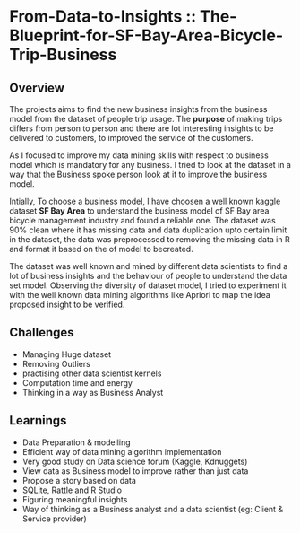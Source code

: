 # From-Data-to-Insights :: The-Blueprint-for-SF-Bay-Area-Bicycle-Trip-Business

## Overview

The projects aims to find the new business insights from the business model from the 
dataset of people trip usage. The **purpose** of making trips differs from person 
to person and there are lot interesting insights to be delivered to customers,
to improved the service of the customers. 

As I focused to improve my data mining skills with respect to business model which 
is mandatory for any business. I tried to look at the dataset in a way that the
Business spoke person look at it to improve the business model. 

Intially, To choose a business model, I have choosen a well known kaggle dataset **SF Bay Area**
to understand the business model of SF Bay area bicycle management industry and found a reliable one.
The dataset was 90% clean where it has missing data and data duplication upto certain limit in 
the dataset, the data was preprocessed to removing the missing data in R and format it based on the
of model to becreated.

The dataset was well known and mined by different data scientists to find a lot of business 
insights and the behaviour of people to understand the data set model. Observing the diversity
of dataset model, I tried to experiment it with the well known data mining algorithms like
Apriori to map the idea proposed insight to be verified. 

## Challenges

- Managing Huge dataset
- Removing Outliers 
- practising other  data scientist kernels
- Computation time and energy
- Thinking in a way as Business Analyst
 
## Learnings

- Data Preparation & modelling
- Efficient way of data mining algorithm  implementation
- Very good study on Data science forum (Kaggle, Kdnuggets)
- View data as Business model to improve rather than just data
- Propose a story based on data
- SQLite, Rattle and R Studio
- Figuring meaningful insights
- Way of thinking as a Business analyst and a data scientist (eg: Client & Service provider)
